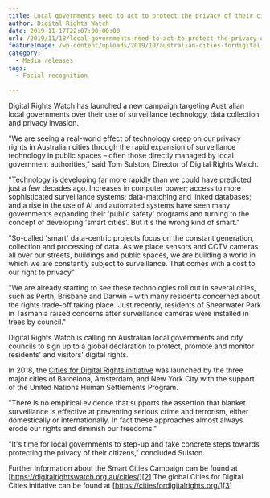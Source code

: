 ```yaml
---
title: Local governments need to act to protect the privacy of their citizens
author: Digital Rights Watch
date: 2019-11-17T22:07:00+00:00
url: /2019/11/18/local-governments-need-to-act-to-protect-the-privacy-of-their-citizens/
featureImage: /wp-content/uploads/2019/10/australian-cities-fordigital-rights-surveillance-facial-recognition-feature-blue.jpg
category:
  - Media releases
tags:
  - Facial recognition

---
```

Digital Rights Watch has launched a new campaign targeting Australian local governments over their use of surveillance technology, data collection and privacy invasion.

"We are seeing a real-world effect of technology creep on our privacy rights in Australian cities through the rapid expansion of surveillance technology in public spaces – often those directly managed by local government authorities," said Tom Sulston, Director of Digital Rights Watch.

"Technology is developing far more rapidly than we could have predicted just a few decades ago. Increases in computer power; access to more sophisticated surveillance systems; data-matching and linked databases; and a rise in the use of AI and automated systems have seen many governments expanding their 'public safety' programs and turning to the concept of developing 'smart cities'. But it's the wrong kind of smart."

"So-called 'smart' data-centric projects focus on the constant generation, collection and processing of data. As we place sensors and CCTV cameras all over our streets, buildings and public spaces, we are building a world in which we are constantly subject to surveillance. That comes with a cost to our right to privacy"

"We are already starting to see these technologies roll out in several cities, such as Perth, Brisbane and Darwin &#8211; with many residents concerned about the rights trade-off taking place. Just recently, residents of Shearwater Park in Tasmania raised concerns after surveillance cameras were installed in trees by council."

Digital Rights Watch is calling on Australian local governments and city councils to sign up to a global declaration to protect, promote and monitor residents' and visitors' digital rights.

In 2018, the [Cities for Digital Rights initiative][1] was launched by the three major cities of Barcelona, Amsterdam, and New York City with the support of the United Nations Human Settlements Program.

"There is no empirical evidence that supports the assertion that blanket surveillance is effective at preventing serious crime and terrorism, either domestically or internationally. In fact these approaches almost always erode our rights and diminish our freedoms."

"It's time for local governments to step-up and take concrete steps towards protecting the privacy of their citizens," concluded Sulston.

Further information about the Smart Cities Campaign can be found at [https://digitalrightswatch.org.au/cities/][2]
The global Cities for Digital Cities initiative can be found at [https://citiesfordigitalrights.org/][3]

 [1]: https://digitalrightswatch.us12.list-manage.com/track/click?u=44613b511a49dd01d99e07112&id=40c665c114&e=8dcd761876
 [2]: https://digitalrightswatch.us12.list-manage.com/track/click?u=44613b511a49dd01d99e07112&id=9124f68db4&e=8dcd761876
 [3]: https://digitalrightswatch.us12.list-manage.com/track/click?u=44613b511a49dd01d99e07112&id=da704eb5ce&e=8dcd761876
